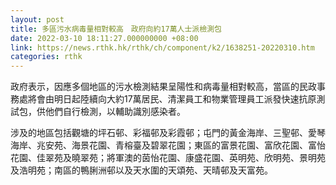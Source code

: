```yaml
---
layout: post
title: 多區污水病毒量相對較高　政府向約17萬人士派檢測包
date: 2022-03-10 18:11:27.000000000 +08:00
link: https://news.rthk.hk/rthk/ch/component/k2/1638251-20220310.htm
categories: rthk
---
```


政府表示，因應多個地區的污水檢測結果呈陽性和病毒量相對較高，當區的民政事務處將會由明日起陸續向大約17萬居民、清潔員工和物業管理員工派發快速抗原測試包，供他們自行檢測，以輔助識別感染者。

涉及的地區包括觀塘的坪石邨、彩福邨及彩霞邨；屯門的黃金海岸、三聖邨、愛琴海岸、兆安苑、海景花園、青榕臺及碧翠花園；東區的富景花園、富欣花園、富怡花園、佳翠苑及曉翠苑；將軍澳的茵怡花園、康盛花園、英明苑、欣明苑、景明苑及浩明苑；南區的鴨脷洲邨以及天水圍的天頌苑、天晴邨及天富苑。
